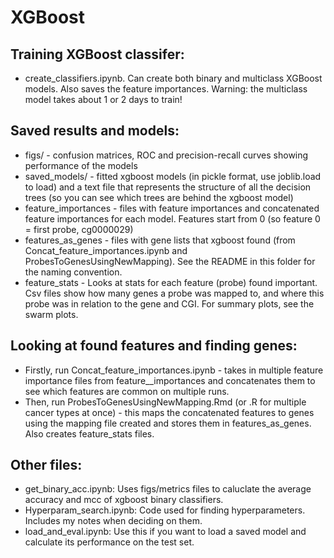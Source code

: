 # XGBoost


## Training XGBoost classifer:
- create_classifiers.ipynb. Can create both binary and multiclass XGBoost models. Also saves the feature importances. Warning: the multiclass model takes about 1 or 2 days to train!

## Saved results and models:
- figs/ - confusion matrices, ROC and precision-recall curves showing performance of the models
- saved_models/ - fitted xgboost models (in pickle format, use joblib.load to load) and a text file that represents the structure of all the decision trees (so you can see which trees are behind the xgboost model)
- feature_importances - files with feature importances and concatenated feature importances for each model. Features start from 0 (so feature 0 = first probe, cg0000029)
- features\_as\_genes - files with gene lists that xgboost found (from Concat\_feature\_importances.ipynb and ProbesToGenesUsingNewMapping). See the README in this folder for the naming convention.
- feature\_stats - Looks at stats for each feature (probe) found important. Csv files show how many genes a probe was mapped to, and where this probe was in relation to the gene and CGI. For summary plots, see the swarm plots.

## Looking at found features and finding genes:
- Firstly, run Concat\_feature_importances.ipynb - takes in multiple feature importance files from feature\__importances and concatenates them to see which features are common on multiple runs.
- Then, run ProbesToGenesUsingNewMapping.Rmd (or .R for multiple cancer types at once) - this maps the concatenated features to genes using the mapping file created and stores them in features\_as\_genes. Also creates feature\_stats files.

## Other files:
- get\_binary\_acc.ipynb: Uses figs/metrics files to caluclate the average accuracy and mcc of xgboost binary classifiers.
- Hyperparam_search.ipynb: Code used for finding hyperparameters. Includes my notes when deciding on them.
- load_and_eval.ipynb: Use this if you want to load a saved model and calculate its performance on the test set.
